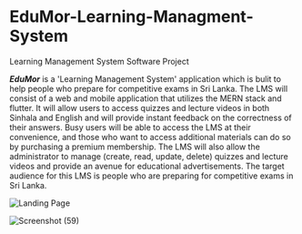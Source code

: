# EduMor-Learning-Managment-System
Learning Management System Software Project

***EduMor*** is a 'Learning Management System' application which is bulit to help people who prepare for competitive exams  in 
Sri Lanka. The LMS will consist of a web and mobile 
application that utilizes the MERN stack and flutter. It will allow users to access 
quizzes and lecture videos in both Sinhala and English and will provide instant 
feedback on the correctness of their answers. Busy users will be able to access the 
LMS at their convenience, and those who want to access additional materials can do 
so by purchasing a premium membership. The LMS will also allow the administrator 
to manage (create, read, update, delete) quizzes and lecture videos and provide an 
avenue for educational advertisements. The target audience for this LMS is people 
who are preparing for competitive exams in Sri Lanka.

![Landing Page](https://user-images.githubusercontent.com/91510606/210495469-979bb3b0-1aec-49cd-90e7-2e25add8b2d0.png)

![Screenshot (59)](https://user-images.githubusercontent.com/91510606/222884440-869621b7-ce43-4799-9176-341cf9c85b1c.png)

